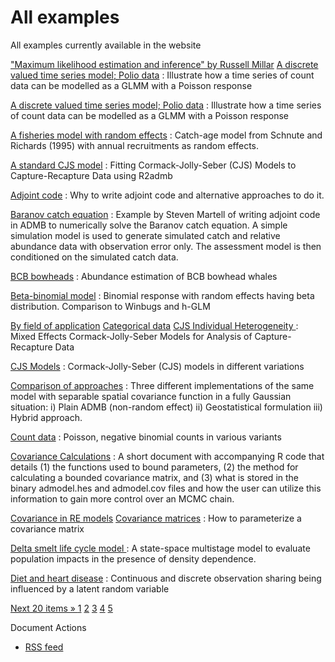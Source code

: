 #  All examples

All examples currently available in the website

["Maximum likelihood estimation and inference" by Russell Millar][1]
[A discrete valued time series model; Polio data][2]
:  Illustrate how a time series of count data can be modelled as a GLMM with a Poisson response

[A discrete valued time series model; Polio data][3]
:  Illustrate how a time series of count data can be modelled as a GLMM with a Poisson response

[A fisheries model with random effects][4]
:  Catch-age model from Schnute and Richards (1995) with annual recruitments as random effects.

[A standard CJS model][5]
:  Fitting Cormack-Jolly-Seber (CJS) Models to Capture-Recapture Data using R2admb

[Adjoint code][6]
:  Why to write adjoint code and alternative approaches to do it.

[Baranov catch equation][7]
:  Example by Steven Martell of writing adjoint code in ADMB to numerically solve the Baranov catch equation. A simple simulation model is used to generate simulated catch and relative abundance data with observation error only. The assessment model is then conditioned on the simulated catch data.

[BCB bowheads][8]
:  Abundance estimation of BCB bowhead whales

[Beta-binomial model][9]
:  Binomial response with random effects having beta distribution. Comparison to Winbugs and h-GLM

[By field of application][10]
[Categorical data][11]
[CJS Individual Heterogeneity ][12]
:  Mixed Effects Cormack-Jolly-Seber Models for Analysis of Capture-Recapture Data

[ CJS Models][13]
:  Cormack-Jolly-Seber (CJS) models in different variations

[Comparison of approaches][14]
:  Three different implementations of the same model with separable spatial covariance function in a fully Gaussian situation: i) Plain ADMB (non-random effect) ii) Geostatistical formulation iii) Hybrid approach.

[Count data][15]
:  Poisson, negative binomial counts in various variants

[Covariance Calculations][16]
:  A short document with accompanying R code that details (1) the functions used to bound parameters, (2) the method for calculating a bounded covariance matrix, and (3) what is stored in the binary admodel.hes and admodel.cov files and how the user can utilize this information to gain more control over an MCMC chain.

[Covariance in RE models][17]
[Covariance matrices][18]
:  How to parameterize a covariance matrix

[Delta smelt life cycle model ][19]
:  A state-space multistage model to evaluate population impacts in the presence of density dependence.

[Diet and heart disease][20]
:  Continuous and discrete observation sharing being influenced by a latent random variable

[ Next 20 items » ][21] [1]  [2][21] [3][22] [4][23] [5][24]

Document Actions

* [RSS feed][25]

[1]: text-books/maximum-likelihood-estimation-and-inference-by-russell-millar.html
[2]: glmm-generalized-linear-mixed-models/count-data/a-discrete-valued-time-series-model.html
[3]: state-space-models/a-discrete-valued-time-series-model.html
[4]: fisheries/a-fisheries-model-with-random-effects-1.html
[5]: mark-recapture/cormack-jolly-seber-models/fitting-cormack-jolly-seber-models-to-capture-recapture-data-using-r2admb.html
[6]: admb-tricks/adjoint-code-1.html
[7]: fisheries/a-fisheries-model-solving-the-baranov-catch-equation-using-adjoint-code.html
[8]: glmm-generalized-linear-mixed-models/gaussian-models/bcb-bowheads.html
[9]: glmm-generalized-linear-mixed-models/non-gaussian-random-effects/beta-binomial-model.html
[10]: by-field-of-application.html
[11]: categorical-data.html
[12]: mark-recapture/cormack-jolly-seber-models/cjs-individual-heterogeneity-1.html
[13]: mark-recapture/cormack-jolly-seber-models.html
[14]: spatial-models/separable-different-implementation.html
[15]: glmm-generalized-linear-mixed-models/count-data.html
[16]: admb-tricks/covariance-calculations.html
[17]: admb-tricks/variance-calculations/variance-in-re-models.html
[18]: admb-tricks/parameterization/covariance-matrices.html
[19]: state-space-models/delta-smelt-life-cycle-model.html
[20]: glmm-generalized-linear-mixed-models/mixed-response/diet-and-heart-disease.html
[21]: copy_of_new-examples8c63.html?b_start:int=20
[22]: copy_of_new-examplesa891.html?b_start:int=40
[23]: copy_of_new-examples3849.html?b_start:int=60
[24]: copy_of_new-examples9f54.html?b_start:int=80
[25]: copy_of_new-examples/RSS ""
